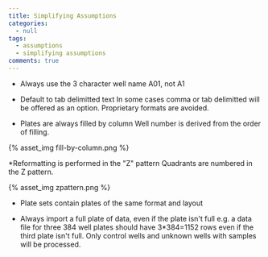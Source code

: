 ```yaml
---
title: Simplifying Assumptions
categories:
  - null
tags:
  - assumptions
  - simplifying assumptions
comments: true
---
```



* Always use the 3 character well name
A01, not A1 


* Default to tab delimitted text
In some cases comma or tab delimitted will be offered as an option. Proprietary formats are avoided. 


* Plates are always filled by column
Well number is derived from the order of filling.


{% asset_img fill-by-column.png %}

*Reformatting is performed in the "Z" pattern
Quadrants are numbered in the Z pattern.

{% asset_img zpattern.png %}

* Plate sets contain plates of the same format and layout

* Always import a full plate of data, even if the plate isn't full e.g. a data file for three 384 well plates should have 3*384=1152 rows even if the third plate isn't full.  Only control wells and unknown wells with samples will be processed.




